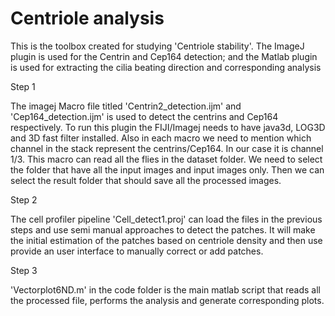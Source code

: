 # Centriole analysis
This is the toolbox created for studying 'Centriole stability'. The ImageJ plugin is used for the Centrin and Cep164 detection; and the Matlab plugin is used for extracting the cilia beating direction and corresponding analysis

Step 1

The imagej Macro file titled 'Centrin2_detection.ijm' and 'Cep164_detection.ijm' is used to detect the centrins and Cep164 respectively. To run this plugin the FIJI/Imagej needs to have java3d, LOG3D and 3D fast filter installed. Also in each macro we need to mention which channel in the stack represent the centrins/Cep164. In our case it is channel 1/3. This macro can read all the flies in the dataset folder. We need to select the folder that have all the input images and input images only. Then we can select the result folder that should save all the processed images.

Step 2

The cell profiler pipeline 'Cell_detect1.proj' can load the files in the previous steps and use semi manual approaches to detect the patches. It will make the initial estimation of the patches based on centriole density and then use provide an user interface to manually correct or add patches.

Step 3

'Vectorplot6ND.m' in the code folder is the main matlab script that reads all the processed file, performs the analysis and generate corresponding plots.



